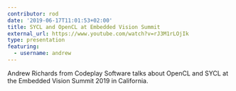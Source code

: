 ```yaml
---
contributor: rod
date: '2019-06-17T11:01:53+02:00'
title: SYCL and OpenCL at Embedded Vision Summit
external_url: https://www.youtube.com/watch?v=rJ3M1rLOjIk
type: presentation
featuring:
  - username: andrew
---
```


Andrew Richards from Codeplay Software talks about OpenCL and SYCL at the Embedded Vision Summit 2019 in California.
